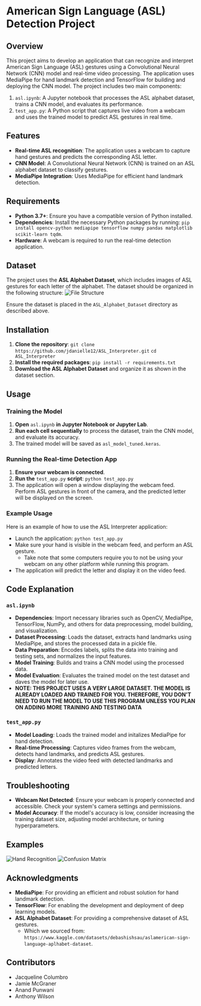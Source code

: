# American Sign Language (ASL) Detection Project

## Overview
This project aims to develop an application that can recognize and interpret American Sign Language (ASL) gestures using a Convolutional Neural Network (CNN) model and real-time video processing. The application uses MediaPipe for hand landmark detection and TensorFlow for building and deploying the CNN model. The project includes two main components:
1. `asl.ipynb`: A Jupyter notebook that processes the ASL alphabet dataset, trains a CNN model, and evaluates its performance. 
2. `test_app.py`: A Python script that captures live video from a webcam and uses the trained model to predict ASL gestures in real time. 

## Features
* **Real-time ASL recognition**: The application uses a webcam to capture hand gestures and predicts the corresponding ASL letter. 
* **CNN Model**: A Convolutional Neural Network (CNN) is trained on an ASL alphabet dataset to classify gestures. 
* **MediaPipe Integration**: Uses MediaPipe for efficient hand landmark detection. 

## Requirements 
* **Python 3.7+**: Ensure you have a compatible version of Python installed. 
* **Dependencies**: Install the necessary Python packages by running: `pip install opencv-python mediapipe tensorflow numpy pandas matplotlib scikit-learn tqdm`.
* **Hardware**: A webcam is required to run the real-time detection application. 

## Dataset
The project uses the **ASL Alphabet Dataset**, which includes images of ASL gestures for each letter of the alphabet. The dataset should be organized in the following structure:
![File Structure](images/dataset_structure_example.png)

Ensure the dataset is placed in the `ASL_Alphabet_Dataset` directory as described above.

## Installation
1. **Clone the repository**: `git clone https://github.com/jdanielle12/ASL_Interpreter.git` `cd ASL_Interpreter`
2. **Install the required packages**: `pip install -r requirements.txt`
3. **Download the ASL Alphabet Dataset** and organize it as shown in the dataset section. 

## Usage

### Training the Model
1. **Open** `asl.ipynb` **in Jupyter Notebook or Jupyter Lab**.
2. **Run each cell sequentially** to process the dataset, train the CNN model, and evaluate its accuracy.
3. The trained model will be saved as `asl_model_tuned.keras`.

### Running the Real-time Detection App
1. **Ensure your webcam is connected**.
2. **Run the** `test_app.py` **script**: `python test_app.py`
3. The application will open a window displaying the webcam feed. Perform ASL gestures in front of the camera, and the predicted letter will be displayed on the screen. 

### Example Usage
Here is an example of how to use the ASL Interpreter application:
* Launch the application: `python test_app.py`
* Make sure your hand is visible in the webcam feed, and perform an ASL gesture. 
  * Take note that some computers require you to not be using your webcam on any other platform while running this program.
* The application will predict the letter and display it on the video feed.

## Code Explanation
### `asl.ipynb`
* **Dependencies**: Import necessary libraries such as OpenCV, MediaPipe, TensorFlow, NumPy, and others for data preprocessing, model building, and visualization.
* **Dataset Processing**: Loads the dataset, extracts hand landmarks using MediaPipe, and stores the processed data in a pickle file. 
* **Data Preparation**: Encodes labels, splits the data into training and testing sets, and normalizes the input features.
* **Model Training**: Builds and trains a CNN model using the processed data. 
* **Model Evaluation**: Evaluates the trained model on the test dataset and daves the model for later use. 
* **NOTE: THIS PROJECT USES A VERY LARGE DATASET. THE MODEL IS ALREADY LOADED AND TRAINED FOR YOU. THEREFORE, YOU DON'T NEED TO RUN THE MODEL TO USE THIS PROGRAM UNLESS YOU PLAN ON ADDING MORE TRAINING AND TESTING DATA**

### `test_app.py`
* **Model Loading**: Loads the trained model and initalizes MediaPipe for hand detection.
* **Real-time Processing**: Captures video frames from the webcam, detects hand landmarks, and predicts ASL gestures.
* **Display**: Annotates the video feed with detected landmarks and predicted letters.

## Troubleshooting
* **Webcam Not Detected**: Ensure your webcam is properly connected and accessible. Check your system's camera settings and permissions.
* **Model Accuracy**: If the model's accuracy is low, consider increasing the training dataset size, adjusting model architecture, or tuning hyperparameters.

## Examples
![Hand Recognition](images/Hand_recognition.png)
![Confusion Matrix](images/confusionmatrix.png)

## Acknowledgments
* **MediaPipe**: For providing an efficient and robust solution for hand landmark detection.
* **TensorFlow**: For enabling the development and deployment of deep learning models.
* **ASL Alphabet Dataset**: For providing a comprehensive dataset of ASL gestures.
  * Which we sourced from: `https://www.kaggle.com/datasets/debashishsau/aslamerican-sign-language-aplhabet-dataset`.  

## Contributors
* Jacqueline Columbro
* Jamie McGraner
* Anand Punwani
* Anthony Wilson
